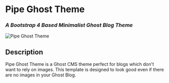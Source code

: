 # Pipe Ghost Theme
### *A Bootstrap 4 Based Minimalist Ghost Blog Theme*
![Pipe Ghost Theme](image-link)

## Description
Pipe Ghost Theme is a Ghost CMS theme perfect for blogs which don't want to rely on images. This template is designed to look good even if there are no images in your Ghost Blog.